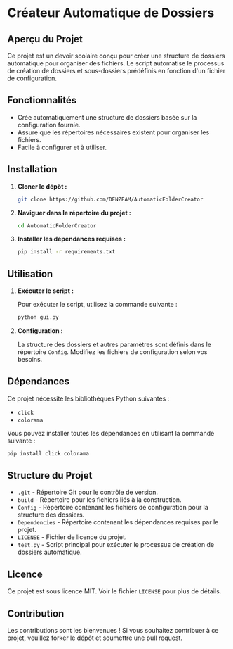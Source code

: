 
# Créateur Automatique de Dossiers

## Aperçu du Projet

Ce projet est un devoir scolaire conçu pour créer une structure de dossiers automatique pour organiser des fichiers. Le script automatise le processus de création de dossiers et sous-dossiers prédéfinis en fonction d'un fichier de configuration.

## Fonctionnalités

- Crée automatiquement une structure de dossiers basée sur la configuration fournie.
- Assure que les répertoires nécessaires existent pour organiser les fichiers.
- Facile à configurer et à utiliser.

## Installation

1. **Cloner le dépôt :**

   ```bash
   git clone https://github.com/DENZEAM/AutomaticFolderCreator
   ```

2. **Naviguer dans le répertoire du projet :**

   ```bash
   cd AutomaticFolderCreator
   ```

3. **Installer les dépendances requises :**

   ```bash
   pip install -r requirements.txt
   ```

## Utilisation

1. **Exécuter le script :**

   Pour exécuter le script, utilisez la commande suivante :

   ```bash
   python gui.py
   ```

2. **Configuration :**

   La structure des dossiers et autres paramètres sont définis dans le répertoire `Config`. Modifiez les fichiers de configuration selon vos besoins.

## Dépendances

Ce projet nécessite les bibliothèques Python suivantes :

- `click`
- `colorama`

Vous pouvez installer toutes les dépendances en utilisant la commande suivante :

```bash
pip install click colorama
```

## Structure du Projet

- `.git` - Répertoire Git pour le contrôle de version.
- `build` - Répertoire pour les fichiers liés à la construction.
- `Config` - Répertoire contenant les fichiers de configuration pour la structure des dossiers.
- `Dependencies` - Répertoire contenant les dépendances requises par le projet.
- `LICENSE` - Fichier de licence du projet.
- `test.py` - Script principal pour exécuter le processus de création de dossiers automatique.

## Licence

Ce projet est sous licence MIT. Voir le fichier `LICENSE` pour plus de détails.

## Contribution

Les contributions sont les bienvenues ! Si vous souhaitez contribuer à ce projet, veuillez forker le dépôt et soumettre une pull request.
